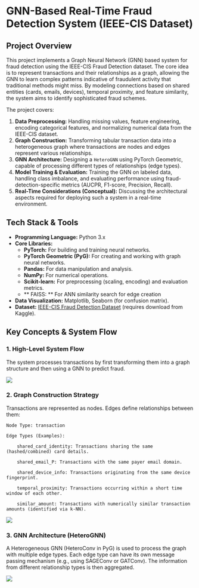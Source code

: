# GNN-Based Real-Time Fraud Detection System (IEEE-CIS Dataset)

## Project Overview

This project implements a Graph Neural Network (GNN) based system for fraud detection using the IEEE-CIS Fraud Detection dataset. The core idea is to represent transactions and their relationships as a graph, allowing the GNN to learn complex patterns indicative of fraudulent activity that traditional methods might miss. By modeling connections based on shared entities (cards, emails, devices), temporal proximity, and feature similarity, the system aims to identify sophisticated fraud schemes.

The project covers:
1.  **Data Preprocessing:** Handling missing values, feature engineering, encoding categorical features, and normalizing numerical data from the IEEE-CIS dataset.
2.  **Graph Construction:** Transforming tabular transaction data into a heterogeneous graph where transactions are nodes and edges represent various relationships.
3.  **GNN Architecture:** Designing a `HeteroGNN` using PyTorch Geometric, capable of processing different types of relationships (edge types).
4.  **Model Training & Evaluation:** Training the GNN on labeled data, handling class imbalance, and evaluating performance using fraud-detection-specific metrics (AUCPR, F1-score, Precision, Recall).
5.  **Real-Time Considerations (Conceptual):** Discussing the architectural aspects required for deploying such a system in a real-time environment.

## Tech Stack & Tools

*   **Programming Language:** Python 3.x
*   **Core Libraries:**
    *   **PyTorch:** For building and training neural networks.
    *   **PyTorch Geometric (PyG):** For creating and working with graph neural networks.
    *   **Pandas:** For data manipulation and analysis.
    *   **NumPy:** For numerical operations.
    *   **Scikit-learn:** For preprocessing (scaling, encoding) and evaluation metrics.
    *   ** FAISS: ** For ANN similarity search for edge creation
*   **Data Visualization:** Matplotlib, Seaborn (for confusion matrix).
*   **Dataset:** [IEEE-CIS Fraud Detection Dataset](https://www.kaggle.com/c/ieee-fraud-detection) (requires download from Kaggle).

## Key Concepts & System Flow

### 1. High-Level System Flow

The system processes transactions by first transforming them into a graph structure and then using a GNN to predict fraud.

[![](https://mermaid.ink/img/pako:eNqNVW1v2jAQ_iuWp01Mcl-SkACpNAmSvlPala4fBtXkJUdqNTiR43RlVf_7HJuEMCZ1QQJ899xzd8_ZziuOshiwjxNB80d0F845Us9wdkt_oTtBeUEjyTKOQiopCqb3xQPa2_uCRp1xRmP0CV2BSEB7Px-Z2JEGBJ0bAbnIIigKxhOFPAEqSwHomCeMAwhlrUMCHRJ2TnURQcYLKUqdt0IYTFH-XNcoKOMq-IblkComNKstqDY9mJDqiZkA08H4dmMNf8gqZmYSVtWbts460zxl0uQ4uKfpwR0Usi6zes4UrinBqFIFHhvCzulkgq6UommDaQevURWFAQ2FZAulcKFJdAjE2jWVmYBOZ21CDe_nmg94vCPNOV-AAB7BRpvG9P_iXMwmsD38qRRAl0aiy9ZgkQa-tFu81KBxJ1xxumQRMgp_y2MqAR2gaV1qoBjrAdex40qYryWI1b_laEF3fBtNzThY1XdrHI0OOwlNhYtMbDBtjq3xaYv2ns5OBC1jNI2q5AcohIgVqp-H3fGEm25a23aNu9DOncE12_7jR6X-Kq02W1VilFLB5Mr41KIoQliguNqGC5am_ofQ7brWiKgDlD2B_8G1reAwXC_3frFYPvp2_nL0F0E9T8PhOE636zUcvZN-MBy-y7HUOhuGnjPoeq0qnF7ovl9FoQdpGPpDO3Q2DF7XGtnH_2JocaAhudBatInRiAQkJGfkkozrPrf860NJ6unqPrYQu5utaG1HgzmtE5vPxnHO81Ku776CXJdSLcdZwtSZZ9lEUR5to5lkNB2rfFSQoTp-z_qYWOSE8cY-gRc5pisQ18IQ1o1p4xbhGUgQmbpSny0Uqe9RmkVPW4irIrlRvz-O4wTuVjlY5G-LvWOZkGGSCEjUobZI1YTu0kIxSMpSkwMT9VJhMfbVXQ4EL0EsabXEr1X2OZaPsIQ59tXfmIqnOZ7zNxWTU_49y5Z1mMjK5BH7C5oWalXqeyRkVF0iy8aqTk4MIshKLrHvOn1Ngv1X_IJ9Z2DtO06_13M9p9vzXI_gFfYH9r7b9dQ-dyx70O_b_TeCf-ush_sD-9Dtez3X9QaHA_WXYIiZmveVeVHq9-XbH-FbT1k?type=png)](https://mermaid.live/edit#pako:eNqNVW1v2jAQ_iuWp01Mcl-SkACpNAmSvlPala4fBtXkJUdqNTiR43RlVf_7HJuEMCZ1QQJ899xzd8_ZziuOshiwjxNB80d0F845Us9wdkt_oTtBeUEjyTKOQiopCqb3xQPa2_uCRp1xRmP0CV2BSEB7Px-Z2JEGBJ0bAbnIIigKxhOFPAEqSwHomCeMAwhlrUMCHRJ2TnURQcYLKUqdt0IYTFH-XNcoKOMq-IblkComNKstqDY9mJDqiZkA08H4dmMNf8gqZmYSVtWbts460zxl0uQ4uKfpwR0Usi6zes4UrinBqFIFHhvCzulkgq6UommDaQevURWFAQ2FZAulcKFJdAjE2jWVmYBOZ21CDe_nmg94vCPNOV-AAB7BRpvG9P_iXMwmsD38qRRAl0aiy9ZgkQa-tFu81KBxJ1xxumQRMgp_y2MqAR2gaV1qoBjrAdex40qYryWI1b_laEF3fBtNzThY1XdrHI0OOwlNhYtMbDBtjq3xaYv2ns5OBC1jNI2q5AcohIgVqp-H3fGEm25a23aNu9DOncE12_7jR6X-Kq02W1VilFLB5Mr41KIoQliguNqGC5am_ofQ7brWiKgDlD2B_8G1reAwXC_3frFYPvp2_nL0F0E9T8PhOE636zUcvZN-MBy-y7HUOhuGnjPoeq0qnF7ovl9FoQdpGPpDO3Q2DF7XGtnH_2JocaAhudBatInRiAQkJGfkkozrPrf860NJ6unqPrYQu5utaG1HgzmtE5vPxnHO81Ku776CXJdSLcdZwtSZZ9lEUR5to5lkNB2rfFSQoTp-z_qYWOSE8cY-gRc5pisQ18IQ1o1p4xbhGUgQmbpSny0Uqe9RmkVPW4irIrlRvz-O4wTuVjlY5G-LvWOZkGGSCEjUobZI1YTu0kIxSMpSkwMT9VJhMfbVXQ4EL0EsabXEr1X2OZaPsIQ59tXfmIqnOZ7zNxWTU_49y5Z1mMjK5BH7C5oWalXqeyRkVF0iy8aqTk4MIshKLrHvOn1Ngv1X_IJ9Z2DtO06_13M9p9vzXI_gFfYH9r7b9dQ-dyx70O_b_TeCf-ush_sD-9Dtez3X9QaHA_WXYIiZmveVeVHq9-XbH-FbT1k)

### 2. Graph Construction Strategy

Transactions are represented as nodes. Edges define relationships between them:

    Node Type: transaction

    Edge Types (Examples):

        shared_card_identity: Transactions sharing the same (hashed/combined) card details.

        shared_email_P: Transactions with the same payer email domain.

        shared_device_info: Transactions originating from the same device fingerprint.

        temporal_proximity: Transactions occurring within a short time window of each other.

        similar_amount: Transactions with numerically similar transaction amounts (identified via k-NN).

[![](https://mermaid.ink/img/pako:eNpdklFP6yAUx78KOcZEE7a0QNeNJb64-KQ3N9qne2saUthKbKGhTDeXfXfZaucmTxz-v_M_Bzg7KK1UwGHlRFuhx-fcoLCy-P9N5oTpROm1NSi-ff0WyKVATgK9FOhJYJcCOwnJpZAchKE8Go1QVwmnZFEKJwstlfHab8P5XWhifs551bTWibpond3o5kTRgSJnblK961IV2ixtT7GBokcq5NfCFaKxa-N7IhkIduajGqHr4m9PxPOh8-tr9OK3tTYrZMLDdv1pWYuuW6gl8j_3_RNktNR1za_uF-kDJbjzzr4pfkUp_d6PPrT0FSftZn5mFOrhjOCM4ozhLPltOgccflNL4N6tFYZGudBrCGF3MMnBV6pROfCwlcK95ZCbfchphflnbTOkObteVcCXou5CtG6l8GqhRZiTH0QZqdz94aWAT48OwHewAT6ZjQkhNKWzCWERoQzDFjiLxjQmbDJjU8JIPE2TPYbPY81oHKIoLEqnJKFplGJQUnvrnvr5PI7p_guKUtJh?type=png)](https://mermaid.live/edit#pako:eNpdklFP6yAUx78KOcZEE7a0QNeNJb64-KQ3N9qne2saUthKbKGhTDeXfXfZaucmTxz-v_M_Bzg7KK1UwGHlRFuhx-fcoLCy-P9N5oTpROm1NSi-ff0WyKVATgK9FOhJYJcCOwnJpZAchKE8Go1QVwmnZFEKJwstlfHab8P5XWhifs551bTWibpond3o5kTRgSJnblK961IV2ixtT7GBokcq5NfCFaKxa-N7IhkIduajGqHr4m9PxPOh8-tr9OK3tTYrZMLDdv1pWYuuW6gl8j_3_RNktNR1za_uF-kDJbjzzr4pfkUp_d6PPrT0FSftZn5mFOrhjOCM4ozhLPltOgccflNL4N6tFYZGudBrCGF3MMnBV6pROfCwlcK95ZCbfchphflnbTOkObteVcCXou5CtG6l8GqhRZiTH0QZqdz94aWAT48OwHewAT6ZjQkhNKWzCWERoQzDFjiLxjQmbDJjU8JIPE2TPYbPY81oHKIoLEqnJKFplGJQUnvrnvr5PI7p_guKUtJh)

### 3. GNN Architecture (HeteroGNN)

A Heterogeneous GNN (HeteroConv in PyG) is used to process the graph with multiple edge types. Each edge type can have its own message passing mechanism (e.g., using SAGEConv or GATConv). The information from different relationship types is then aggregated.

[![](https://mermaid.ink/img/pako:eNqVVm2P2jgQ_isjV5VaXUAkEF6CVKldur1KW1pd0X24ZbXyJiZYJHZkO3twiP_eySsO3KraiA8z5plnhvEzE44klBEjAYkVzbawWqwF4PNVZLm5ZdTkiun7JUKg8aAHK0WFpqHhUugH6PU-IJ4bTpM7LhhV72oPKhfu6IEp-AM-YsQzLaLez9eiSqTzpyrzl-WyxGm4R7OK0Q8VqHgirliZEVafzqclzP0q7r_nBiuGjZJpt5iqvj-ZYUreSPHsHo9npy7NPZ3agjpFWWGPC2YoT7C82gjgkse1yu2WfPdX95uioWWL3aq3n9MnFkVcxHU7v-n4B9X68XMUs9UhY-49nkBxhBi8gPY8ANaP-w7oLVUsegypih7mL-X6X2rvBWqvoTYszaSiySt5ly_wLgPo9_uXZFc_uOT8GMeKxdQw99iY2M3Tb2K9i9jfwJcvw5mIzs7ZevsW_uY6p0lygISLnS0TeEpkuAMjgRsNUSWVTuhqyzXgJ5WKQShFyDKDXEB1LZhCfr1WgkWCooMhFfDEwCge7g4dQjv7hdYb0c6hzsv2WcJDbqq6Ux5vDTLnmmFFOmfaAbkxTABPEccieygu05yn2X13tnHMF0pmMjfvrUZa2DJ2yfamHJnvqhrcI2oCbnNltjiO5_kHqaCebAQ0F99eS7OrrHEv6ZutMK8RV-lK1C0X7cYq7c6-asq3UGVURXAnY7zfZutUHor8VtE8gp8hXu1Du1Hwin6aAzY8rvwwQfkt2Aa4LId_w5MkeDOYDJk7drRRcseCN8PhsLZ7__LIbAMv288v4jMlQ6Z1tcMqFgy7cV9Fggp8_lRqtmJICk3gLDDxKppK6TbRYORNWwrf97sUbrZvDiJabC9FDwH44Jdts8i7ryLHbn_dwHkXbYnBsXTnWBfpXAvC7mWH0JZ926sO4mp3OVcb6epk6ZwXjmNtUquNc-LgS5lHJDAqZw5JmUpp4ZJjkX1NcFZStiYBmhFVuzVZixPGZFT8I2XahCmZx1sSbGii0cuzCFMuOMXlkranCieKqRuZC0MCz_dKEhIcyZ4Es0l_NB4Nx8PBbOqORv7QIQcSDCd9f-aNp_54NhuNvens5JD_yqyD_nQymuEz9GYTbzBwJw5hETdSfav-aJT_N06_AKcNwds?type=png)](https://mermaid.live/edit#pako:eNqVVm2P2jgQ_isjV5VaXUAkEF6CVKldur1KW1pd0X24ZbXyJiZYJHZkO3twiP_eySsO3KraiA8z5plnhvEzE44klBEjAYkVzbawWqwF4PNVZLm5ZdTkiun7JUKg8aAHK0WFpqHhUugH6PU-IJ4bTpM7LhhV72oPKhfu6IEp-AM-YsQzLaLez9eiSqTzpyrzl-WyxGm4R7OK0Q8VqHgirliZEVafzqclzP0q7r_nBiuGjZJpt5iqvj-ZYUreSPHsHo9npy7NPZ3agjpFWWGPC2YoT7C82gjgkse1yu2WfPdX95uioWWL3aq3n9MnFkVcxHU7v-n4B9X68XMUs9UhY-49nkBxhBi8gPY8ANaP-w7oLVUsegypih7mL-X6X2rvBWqvoTYszaSiySt5ly_wLgPo9_uXZFc_uOT8GMeKxdQw99iY2M3Tb2K9i9jfwJcvw5mIzs7ZevsW_uY6p0lygISLnS0TeEpkuAMjgRsNUSWVTuhqyzXgJ5WKQShFyDKDXEB1LZhCfr1WgkWCooMhFfDEwCge7g4dQjv7hdYb0c6hzsv2WcJDbqq6Ux5vDTLnmmFFOmfaAbkxTABPEccieygu05yn2X13tnHMF0pmMjfvrUZa2DJ2yfamHJnvqhrcI2oCbnNltjiO5_kHqaCebAQ0F99eS7OrrHEv6ZutMK8RV-lK1C0X7cYq7c6-asq3UGVURXAnY7zfZutUHor8VtE8gp8hXu1Du1Hwin6aAzY8rvwwQfkt2Aa4LId_w5MkeDOYDJk7drRRcseCN8PhsLZ7__LIbAMv288v4jMlQ6Z1tcMqFgy7cV9Fggp8_lRqtmJICk3gLDDxKppK6TbRYORNWwrf97sUbrZvDiJabC9FDwH44Jdts8i7ryLHbn_dwHkXbYnBsXTnWBfpXAvC7mWH0JZ926sO4mp3OVcb6epk6ZwXjmNtUquNc-LgS5lHJDAqZw5JmUpp4ZJjkX1NcFZStiYBmhFVuzVZixPGZFT8I2XahCmZx1sSbGii0cuzCFMuOMXlkranCieKqRuZC0MCz_dKEhIcyZ4Es0l_NB4Nx8PBbOqORv7QIQcSDCd9f-aNp_54NhuNvens5JD_yqyD_nQymuEz9GYTbzBwJw5hETdSfav-aJT_N06_AKcNwds)
